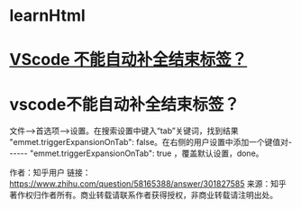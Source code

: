 # learnHtml
# <a href="https://www.zhihu.com/question/58165388">VScode 不能自动补全结束标签？</a>
# vscode不能自动补全结束标签？
文件-->首选项-->设置。在搜索设置中键入“tab”关键词，找到结果  "emmet.triggerExpansionOnTab": false。在右侧的用户设置中添加一个键值对------ "emmet.triggerExpansionOnTab": true ，覆盖默认设置，done。

作者：知乎用户
链接：https://www.zhihu.com/question/58165388/answer/301827585
来源：知乎
著作权归作者所有。商业转载请联系作者获得授权，非商业转载请注明出处。
